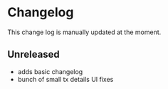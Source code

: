 Changelog
=========

This change log is manually updated at the moment.

Unreleased
--------------------------------
- adds basic changelog
- bunch of small tx details UI fixes